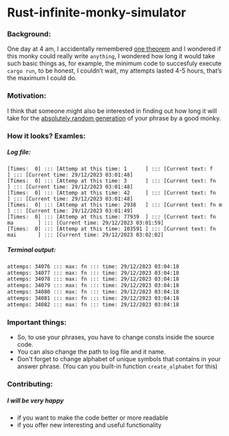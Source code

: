 # Rust-infinite-monky-simulator

### Background:
One day at 4 am, I accidentally remembered [one theorem](https://en.wikipedia.org/wiki/Infinite_monkey_theorem) and I wondered if this monky could really write `anything`, I wondered how long it would take such basic things as, for example, the minimum code to succesfuly execute `cargo run`, to be honest, I couldn’t wait, my attempts lasted 4-5 hours, that’s the maximum I could do.

### Motivation:
I think that someone might also be interested in finding out how long it will take for the [absolutely random generation](https://en.wikipedia.org/wiki/Pseudorandom_number_generator) of your phrase by a good monky.

### How it looks? Examles:

##### Log file:
```log
[Times:  0] ::: [Attemp at this time: 1      ] ::: [Current text: f            ] ::: [Current time: 29/12/2023 03:01:48]
[Times:  0] ::: [Attemp at this time: 3      ] ::: [Current text: fn           ] ::: [Current time: 29/12/2023 03:01:48]
[Times:  0] ::: [Attemp at this time: 42     ] ::: [Current text: fn           ] ::: [Current time: 29/12/2023 03:01:48]
[Times:  0] ::: [Attemp at this time: 2938   ] ::: [Current text: fn m         ] ::: [Current time: 29/12/2023 03:01:49]
[Times:  0] ::: [Attemp at this time: 77939  ] ::: [Current text: fn ma        ] ::: [Current time: 29/12/2023 03:01:59]
[Times:  0] ::: [Attemp at this time: 103591 ] ::: [Current text: fn mai       ] ::: [Current time: 29/12/2023 03:02:02]
```

##### Terminal output:
```bash
attemps: 34076 ::: max: fn ::: time: 29/12/2023 03:04:18
attemps: 34077 ::: max: fn ::: time: 29/12/2023 03:04:18
attemps: 34078 ::: max: fn ::: time: 29/12/2023 03:04:18
attemps: 34079 ::: max: fn ::: time: 29/12/2023 03:04:18
attemps: 34080 ::: max: fn ::: time: 29/12/2023 03:04:18
attemps: 34081 ::: max: fn ::: time: 29/12/2023 03:04:18
attemps: 34082 ::: max: fn ::: time: 29/12/2023 03:04:18
```

### Important things:
* So, to use your phrases, you have to change consts inside the source code. 
* You can also change the path to log file and it name.
* Don't forget to change alphabet of unique symbols that contains in your answer phrase. (You can you built-in function `create_alphabet` for this)

### Contributing:
##### I will be very happy

* if you want to make the code better or more readable
* if you offer new interesting and useful functionality
